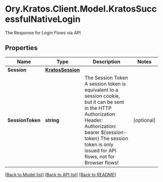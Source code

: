 # Ory.Kratos.Client.Model.KratosSuccessfulNativeLogin
The Response for Login Flows via API

## Properties

Name | Type | Description | Notes
------------ | ------------- | ------------- | -------------
**Session** | [**KratosSession**](KratosSession.md) |  | 
**SessionToken** | **string** | The Session Token  A session token is equivalent to a session cookie, but it can be sent in the HTTP Authorization Header:  Authorization: bearer ${session-token}  The session token is only issued for API flows, not for Browser flows! | [optional] 

[[Back to Model list]](../README.md#documentation-for-models) [[Back to API list]](../README.md#documentation-for-api-endpoints) [[Back to README]](../README.md)

